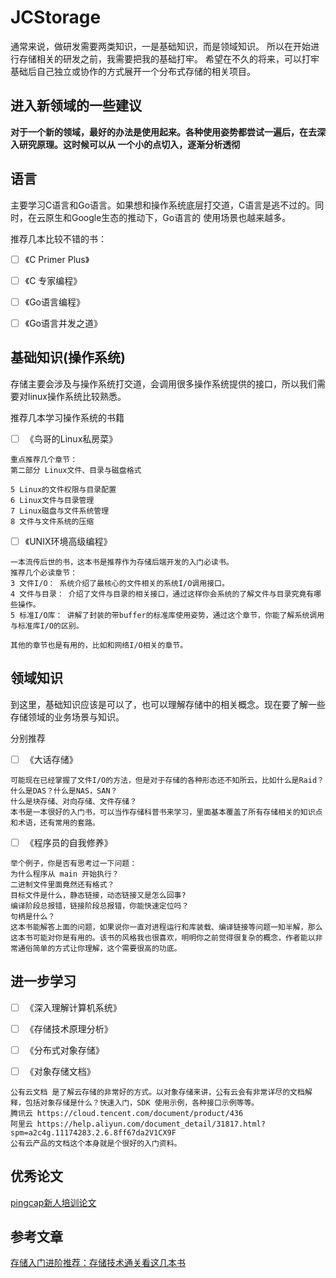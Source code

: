 # JCStorage

通常来说，做研发需要两类知识，一是基础知识，而是领域知识。 所以在开始进行存储相关的研发之前，我需要把我的基础打牢。
希望在不久的将来，可以打牢基础后自己独立或协作的方式展开一个分布式存储的相关项目。


## 进入新领域的一些建议
**对于一个新的领域，最好的办法是使用起来。各种使用姿势都尝试一遍后，在去深入研究原理。这时候可以从
一个小的点切入，逐渐分析透彻**



## 语言
主要学习C语言和Go语言。如果想和操作系统底层打交道，C语言是逃不过的。同时，在云原生和Google生态的推动下，Go语言的
使用场景也越来越多。

推荐几本比较不错的书：

- [ ] 《C Primer Plus》

- [ ] 《C 专家编程》

- [ ] 《Go语言编程》

- [ ] 《Go语言并发之道》

## 基础知识(操作系统)
存储主要会涉及与操作系统打交道，会调用很多操作系统提供的接口，所以我们需要对linux操作系统比较熟悉。

推荐几本学习操作系统的书籍

- [ ] 《鸟哥的Linux私房菜》
```
重点推荐几个章节：
第二部分 Linux文件、目录与磁盘格式

5 Linux的文件权限与目录配置
6 Linux文件与目录管理
7 Linux磁盘与文件系统管理
8 文件与文件系统的压缩
```
- [ ] 《UNIX环境高级编程》

```
一本流传后世的书，这本书是推荐作为存储后端开发的入门必读书。
推荐几个必读章节：
3 文件I/O： 系统介绍了最核心的文件相关的系统I/O调用接口。
4 文件与目录： 介绍了文件与目录的相关接口，通过这样你会系统的了解文件与目录究竟有哪些操作。
5 标准I/O库： 讲解了封装的带buffer的标准库使用姿势，通过这个章节，你能了解系统调用与标准库I/O的区别。

其他的章节也是有用的，比如和网络I/O相关的章节。
```
## 领域知识
到这里，基础知识应该是可以了，也可以理解存储中的相关概念。现在要了解一些存储领域的业务场景与知识。

分别推荐

- [ ] 《大话存储》

```
可能现在已经掌握了文件I/O的方法，但是对于存储的各种形态还不知所云，比如什么是Raid？什么是DAS？什么是NAS，SAN？
什么是块存储、对向存储、文件存储？
本书是一本很好的入门书，可以当作存储科普书来学习，里面基本覆盖了所有存储相关的知识点和术语，还有常用的套路。
```
- [ ] 《程序员的自我修养》
```
举个例子，你是否有思考过一下问题：
为什么程序从 main 开始执行？
二进制文件里面竟然还有格式？
目标文件是什么，静态链接，动态链接又是怎么回事?
编译阶段总报错，链接阶段总报错，你能快速定位吗？
句柄是什么？
这本书能解答上面的问题，如果说你一直对进程运行和库装载、编译链接等问题一知半解，那么这本书可能对你是有用的。该书的风格我也很喜欢，明明你之前觉得很复杂的概念，作者能以非常通俗简单的方式让你理解，这个需要很高的功底。
```
## 进一步学习

- [ ] 《深入理解计算机系统》

- [ ] 《存储技术原理分析》

- [ ] 《分布式对象存储》

- [ ] 《对象存储文档》

```
公有云文档 是了解云存储的非常好的方式。以对象存储来讲，公有云会有非常详尽的文档解释，包括对象存储是什么？快速入门，SDK 使用示例，各种接口示例等等。
腾讯云 https://cloud.tencent.com/document/product/436 
阿里云 https://help.aliyun.com/document_detail/31817.html?spm=a2c4g.11174283.2.6.8ff67da2V1CX9F 
公有云产品的文档这个本身就是个很好的入门资料。
```

## 优秀论文

[pingcap新人培训论文](https://github.com/pingcap/awesome-database-learning)

## 参考文章


[存储入门进阶推荐：存储技术通关看这几本书](https://mp.weixin.qq.com/s/zyNb5N05un8w5AakAXv8Kg)